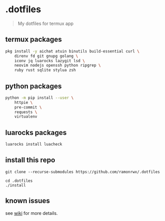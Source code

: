 # .dotfiles
> My dotfiles for termux app

## termux packages

```bash
pkg install -y aichat atuin binutils build-essential curl \
    direnv fd git gnupg golang \
    iconv jq luarocks lazygit lsd \
    neovim nodejs openssh python ripgrep \
    ruby rust sqlite stylua zsh
```

## python packages

```bash
python -m pip install --user \
    httpie \
    pre-commit \
    requests \
    virtualenv
```

## luarocks packages

```bash
luarocks install luacheck
```

## install this repo

```console
git clone --recurse-submodules https://github.com/ramonrwx/.dotfiles
```

```console
cd .dotfiles
./install
```

## known issues
see [wiki](https://github.com/ramonrwx/.dotfiles/wiki/known-issues) for more details.
